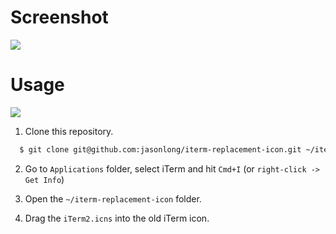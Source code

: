 # Screenshot

![](http://cl.ly/image/1i1o3j1J3K09/content)

# Usage

![](http://i.imgur.com/CQm8kxg.gif)

1. Clone this repository.

  ```bash
    $ git clone git@github.com:jasonlong/iterm-replacement-icon.git ~/iterm-replacement-icon
  ```

2. Go to `Applications` folder, select iTerm and hit `Cmd+I` (or `right-click -> Get Info`)

3. Open the `~/iterm-replacement-icon` folder.

4. Drag the `iTerm2.icns` into the old iTerm icon.
